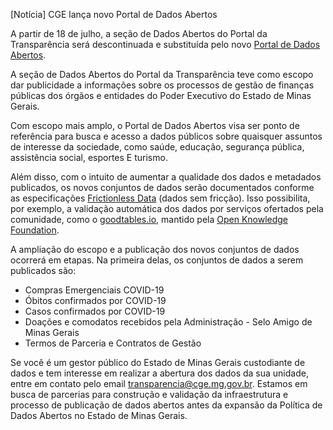 [Notícia] CGE lança novo Portal de Dados Abertos

A partir de 18 de julho, a seção de Dados Abertos do Portal da Transparência será descontinuada e substituída pelo novo [Portal de Dados Abertos](http://dados.mg.gov.br/). 

A seção de Dados Abertos do Portal da Transparência teve como escopo dar publicidade a informações sobre os processos de gestão de finanças públicas dos órgãos e entidades do Poder Executivo do Estado de Minas Gerais.

Com escopo mais amplo, o Portal de Dados Abertos visa ser ponto de referência para busca e acesso a dados públicos sobre quaisquer assuntos de interesse da sociedade, como saúde, educação, segurança pública, assistência social, esportes E turismo.

Além disso, com o intuito de aumentar a qualidade dos dados e metadados publicados, os novos conjuntos de dados serão documentados conforme as especificações [Frictionless Data](https://frictionlessdata.io/) (dados sem fricção). Isso possibilita, por exemplo, a validação automática dos dados por serviços ofertados pela comunidade, como o [goodtables.io](http://goodtables.io/), mantido pela [Open Knowledge Foundation](https://okfn.org/).

A ampliação do escopo e a publicação dos novos conjuntos de dados ocorrerá em etapas. Na primeira delas, os conjuntos de dados a serem publicados são:

- Compras Emergenciais COVID-19
- Óbitos confirmados por COVID-19
- Casos confirmados por COVID-19
- Doações e comodatos recebidos pela Administração - Selo Amigo de Minas Gerais
- Termos de Parceria e Contratos de Gestão

Se você é um gestor público do Estado de Minas Gerais custodiante de dados e tem interesse em realizar a abertura dos dados da sua unidade, entre em contato pelo email <transparencia@cge.mg.gov.br>. Estamos em busca de parcerias para construção e validação da infraestrutura e processo de publicação de dados abertos antes da expansão da Política de Dados Abertos no Estado de Minas Gerais.
